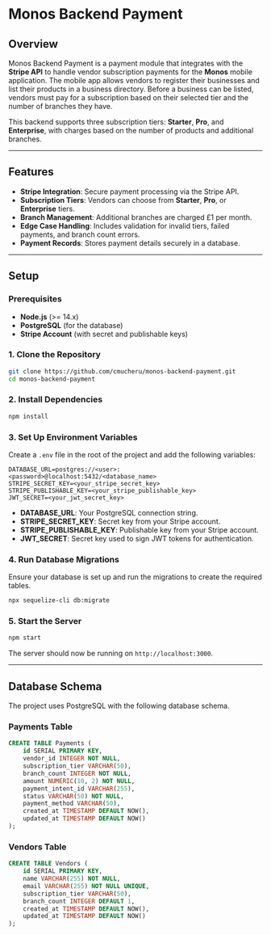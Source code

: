 # Monos Backend Payment

## Overview

Monos Backend Payment is a payment module that integrates with the **Stripe API** to handle vendor subscription payments for the **Monos** mobile application. The mobile app allows vendors to register their businesses and list their products in a business directory. Before a business can be listed, vendors must pay for a subscription based on their selected tier and the number of branches they have.

This backend supports three subscription tiers: **Starter**, **Pro**, and **Enterprise**, with charges based on the number of products and additional branches.

---

## Features

- **Stripe Integration**: Secure payment processing via the Stripe API.
- **Subscription Tiers**: Vendors can choose from **Starter**, **Pro**, or **Enterprise** tiers.
- **Branch Management**: Additional branches are charged £1 per month.
- **Edge Case Handling**: Includes validation for invalid tiers, failed payments, and branch count errors.
- **Payment Records**: Stores payment details securely in a database.

---

## Setup

### Prerequisites

- **Node.js** (>= 14.x)
- **PostgreSQL** (for the database)
- **Stripe Account** (with secret and publishable keys)

### 1. Clone the Repository

```bash
git clone https://github.com/cmucheru/monos-backend-payment.git
cd monos-backend-payment
```

### 2. Install Dependencies

```bash
npm install
```

### 3. Set Up Environment Variables

Create a `.env` file in the root of the project and add the following variables:

```env
DATABASE_URL=postgres://<user>:<password>@localhost:5432/<database_name>
STRIPE_SECRET_KEY=<your_stripe_secret_key>
STRIPE_PUBLISHABLE_KEY=<your_stripe_publishable_key>
JWT_SECRET=<your_jwt_secret_key>
```

- **DATABASE_URL**: Your PostgreSQL connection string.
- **STRIPE_SECRET_KEY**: Secret key from your Stripe account.
- **STRIPE_PUBLISHABLE_KEY**: Publishable key from your Stripe account.
- **JWT_SECRET**: Secret key used to sign JWT tokens for authentication.

### 4. Run Database Migrations

Ensure your database is set up and run the migrations to create the required tables.

```bash
npx sequelize-cli db:migrate
```

### 5. Start the Server

```bash
npm start
```

The server should now be running on `http://localhost:3000`.

---


## Database Schema

The project uses PostgreSQL with the following database schema.

### **Payments Table**

```sql
CREATE TABLE Payments (
    id SERIAL PRIMARY KEY,
    vendor_id INTEGER NOT NULL,
    subscription_tier VARCHAR(50),
    branch_count INTEGER NOT NULL,
    amount NUMERIC(10, 2) NOT NULL,
    payment_intent_id VARCHAR(255),
    status VARCHAR(50) NOT NULL,
    payment_method VARCHAR(50),
    created_at TIMESTAMP DEFAULT NOW(),
    updated_at TIMESTAMP DEFAULT NOW()
);
```

### **Vendors Table**

```sql
CREATE TABLE Vendors (
    id SERIAL PRIMARY KEY,
    name VARCHAR(255) NOT NULL,
    email VARCHAR(255) NOT NULL UNIQUE,
    subscription_tier VARCHAR(50),
    branch_count INTEGER DEFAULT 1,
    created_at TIMESTAMP DEFAULT NOW(),
    updated_at TIMESTAMP DEFAULT NOW()
);
```

